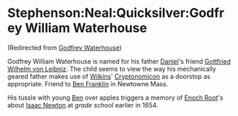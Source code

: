 
# Stephenson:Neal:Quicksilver:Godfrey William Waterhouse

(Redirected from [Godfrey Waterhouse](/godfrey-waterhouse))

Godfrey William Waterhouse is named for his father [Daniel](/stephenson-neal-quicksilver-daniel-waterhouse)'s friend [Gottfried Wilhelm von Leibniz](/gottfried-wilhelm-von-leibniz). The child seems to view the way his mechanically geared father makes use of [Wilkins](/john-wilkins)' [Cryptonomicon](/cryptonomicon) as a doorstop as appropriate. Friend to [Ben Franklin](/ben-franklin) in Newtowne Mass.

His tussle with young [Ben](/benjamin-franklin) over apples triggers a memory of [Enoch Root](/enoch-root)'s about [Isaac Newton](/isaac-newton) at *grade school* earlier in 1654.
